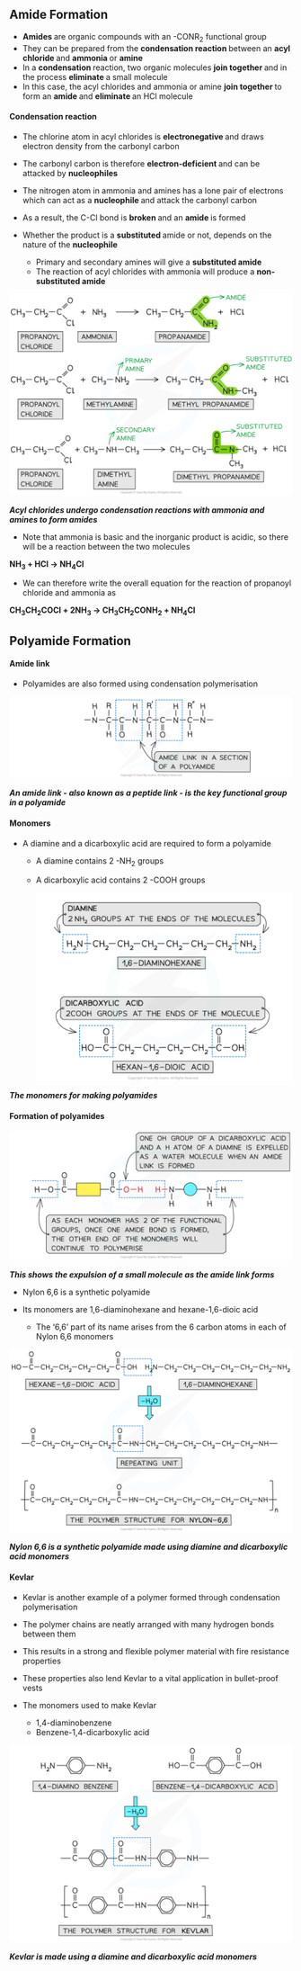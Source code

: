 Amide Formation
---------------

* <b>Amides </b>are organic compounds with an -CONR<sub>2</sub> functional group
* They can be prepared from the <b>condensation reaction </b>between an <b>acyl chloride </b>and <b>ammonia </b>or <b>amine</b>
* In a <b>condensation </b>reaction, two organic molecules <b>join together </b>and in the process <b>eliminate </b>a small molecule
* In this case, the acyl chlorides and ammonia or amine <b>join together </b>to form an <b>amide </b>and <b>eliminate </b>an HCl molecule

#### Condensation reaction

* The chlorine atom in acyl chlorides is <b>electronegative </b>and draws electron density from the carbonyl carbon
* The carbonyl carbon is therefore <b>electron-deficient </b>and can be attacked by <b>nucleophiles</b>
* The nitrogen atom in ammonia and amines has a lone pair of electrons which can act as a <b>nucleophile </b>and attack the carbonyl carbon
* As a result, the C-Cl bond is <b>broken </b>and an <b>amide </b>is formed
* Whether the product is a <b>substituted </b>amide or not, depends on the nature of the <b>nucleophile</b>

  + Primary and secondary amines will give a <b>substituted amide</b>
  + The reaction of acyl chlorides with ammonia will produce a <b>non-substituted amide</b>

![](7.5-Carboxylic-Acids-Derivatives-Condensation-of-Acyl-Chlorides_1.png)

*<b>Acyl chlorides undergo condensation reactions with ammonia and amines to form amides</b>*

* Note that ammonia is basic and the inorganic product is acidic, so there will be a reaction between the two molecules

<b>NH</b><sub><b>3</b></sub><b> + HCl → NH</b><sub><b>4</b></sub><b>Cl</b>

* We can therefore write the overall equation for the reaction of propanoyl chloride and ammonia as

<b>CH</b><sub><b>3</b></sub><b>CH</b><sub><b>2</b></sub><b>COCl + 2NH</b><sub><b>3</b></sub><b> → CH</b><sub><b>3</b></sub><b>CH</b><sub><b>2</b></sub><b>CONH</b><sub><b>2</b></sub><b> + NH</b><sub><b>4</b></sub><b>Cl</b>

Polyamide Formation
-------------------

#### Amide link

* Polyamides are also formed using condensation polymerisation

![](7.7-Polymerisation-Amide-Link.png)

*<b>An amide link - also known as a peptide link - is the key functional group in a polyamide</b>*

#### Monomers

* A diamine and a dicarboxylic acid are required to form a polyamide

  + A diamine contains 2 -NH<sub>2</sub> groups
  + A dicarboxylic acid contains 2 -COOH groups

    ![polyamide](polyamide.png)

*<b>The monomers for making polyamides</b>*

#### Formation of polyamides

![](7.7-Polymerisation-Making-an-Amide-Link.png)

*<b>This shows the expulsion of a small molecule as the amide link forms</b>*

* Nylon 6,6 is a synthetic polyamide
* Its monomers are 1,6-diaminohexane and hexane-1,6-dioic acid

  + The ‘6,6’ part of its name arises from the 6 carbon atoms in each of Nylon 6,6 monomers

![](7.7-Polymerisation-Making-Nylon-66.png)

*<b>Nylon 6,6 is a synthetic polyamide made using diamine and dicarboxylic acid monomers</b>*

#### Kevlar

* Kevlar is another example of a polymer formed through condensation polymerisation
* The polymer chains are neatly arranged with many hydrogen bonds between them
* This results in a strong and flexible polymer material with fire resistance properties
* These properties also lend Kevlar to a vital application in bullet-proof vests
* The monomers used to make Kevlar

  + 1,4-diaminobenzene
  + Benzene-1,4-dicarboxylic acid

![](7.7-Polymerisation-Making-Kevlar.png)

*<b>Kevlar is made using a diamine and dicarboxylic acid monomers</b>*